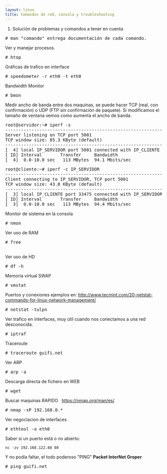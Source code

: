 ```yaml
---
layout: linux
title: Comandos de red, consola y troubleshooting 
---
```

<ol>
 	<li>Solución de problemas y comandos a tener en cuenta</li>
</ol>
<pre># man "comando" entrega documentación de cada comando.</pre>

Ver y manejar procesos.
<pre># htop</pre>
Gráficas de trafico en interface
<pre># speedometer -r eth0 -t eth0</pre>
Bandwidth Monitor
<pre># bmon</pre>
Medir ancho de banda entre dos maquinas, se puede hacer TCP (real, con confirmación) o UDP (FTP sin confirmación de paquete). Si modificamos el tamaño de ventana vemos como aumenta el ancho de banda.
<pre>root@servidor:~# iperf -s
------------------------------------------------------------
Server listening on TCP port 5001
TCP window size: 85.3 KByte (default)
------------------------------------------------------------
[  4] local IP_SERVIDOR port 5001 connected with IP_CLIENTE port 33475
[ ID] Interval       Transfer     Bandwidth
[  4]  0.0-10.0 sec   113 MBytes  94.1 Mbits/sec</pre>
<pre>root@cliente:~# iperf -c IP_SERVIDOR
------------------------------------------------------------
Client connecting to IP_SERVIDOR, TCP port 5001
TCP window size: 43.8 KByte (default)
------------------------------------------------------------
[  3] local IP_CLIENTE port 33475 connected with IP_SERVIDOR port 5001
[ ID] Interval       Transfer     Bandwidth
[  3]  0.0-10.0 sec   113 MBytes  94.4 Mbits/sec</pre>
Monitor de sistema en la consola
<pre># nmon</pre>
Ver uso de RAM
<pre># free

</pre>
Ver uso de HD
<pre># df -h</pre>
Memoria virtual SWAP
<pre># vmstat</pre>
Puertos y conexiones ejemplos en: <a href="http://www.tecmint.com/20-netstat-commands-for-linux-network-management/">http://www.tecmint.com/20-netstat-commands-for-linux-network-management/</a>
<pre># netstat -tulpn</pre>
Ver trafico en interfaces, muy útil cuando nos conectamos a una red desconocida.
<pre># iptraf</pre>
Traceroute
<pre># traceroute guifi.net</pre>
Ver ARP
<pre># arp -a</pre>
Descarga directa de fichero en WEB
<pre># wget</pre>
Buscar maquinas RAPIDO   <a href="https://nmap.org/man/es/">https://nmap.org/man/es/</a>
<pre># nmap -sP 192.168.0.*</pre>
Ver negociacion de interfaces
<pre># ethtool -a eth0</pre>
Saber si un puerto está o no abierto:<span id="ezoic-pub-ad-placeholder-107" class="ezoic-adpicker-ad" data-ezadpicker="107" data-ez-position-type="long_content"></span>

<code>nc -zv 192.168.122.88 80</code>

Y no podía faltar, el todo poderoso "PING" <b>Packet InterNet Groper</b>
<pre># ping guifi.net</pre>

